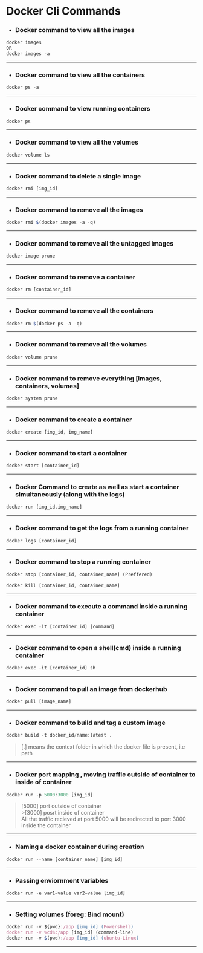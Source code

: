 # Docker Cli Commands

- ### Docker command to view all the images

```js
docker images
OR
docker images -a
```

<hr />

- ### Docker command to view all the containers

```js
docker ps -a
```

<hr />

- ### Docker command to view running containers

```js
docker ps
```

<hr />

- ### Docker command to view all the volumes

```js
docker volume ls
```

<hr />

- ### Docker command to delete a single image

```js
docker rmi [img_id]
```

<hr />

- ### Docker command to remove all the images

```js
docker rmi $(docker images -a -q)
```

<hr />

- ### Docker command to remove all the untagged images

```js
docker image prune
```

<hr />

- ### Docker command to remove a container

```js
docker rm [container_id]
```

<hr />

- ### Docker command to remove all the containers

```js
docker rm $(docker ps -a -q)
```

<hr />

- ### Docker command to remove all the volumes

```js
docker volume prune
```

<hr />

- ### Docker command to remove everything [images, containers, volumes]

```js
docker system prune
```

<hr />

- ### Docker command to create a container

```js
docker create [img_id, img_name]
```

<hr />

- ### Docker command to start a container

```js
docker start [container_id]
```

<hr />

- ### Docker Command to create as well as start a container simultaneously (along with the logs)

```js
docker run [img_id,img_name]
```

<hr />

- ### Docker command to get the logs from a running container

```js
docker logs [container_id]
```

<hr />

- ### Docker command to stop a running container

```js
docker stop [container_id, container_name] (Preffered)

docker kill [container_id, container_name]
```

<hr />

- ### Docker command to execute a command inside a running container

```js
docker exec -it [container_id] [command]
```

<hr />

- ### Docker command to open a shell(cmd) inside a running container

```js
docker exec -it [container_id] sh
```

<hr />

- ### Docker command to pull an image from dockerhub

```js
docker pull [image_name]
```

<hr />

- ### Docker command to build and tag a custom image

```js
docker build -t docker_id/name:latest .
```

> [.] means the context folder in which the docker file is present, i.e path

<hr />

- ### Docker port mapping , moving traffic outside of container to inside of container

```js
docker run -p 5000:3000 [img_id]
```

> [5000] port outside of container<br /> >[3000] posrt inside of container<br />
> All the traffic recieved at port 5000 will be redirected to port 3000 inside the container

<hr />

- ### Naming a docker container during creation

```js
docker run --name [container_name] [img_id]
```

<hr />

- ### Passing enviornment variables

```js
docker run -e var1=value var2=value [img_id]
```

<hr />

- ### Setting volumes (foreg: Bind mount)

```js
docker run -v ${pwd}:/app [img_id] (Powershell)
docker run -v %cd%:/app [img_id] (command-line)
docker run -v $(pwd):/app [img_id] (ubuntu-Linux)
```

<hr />
